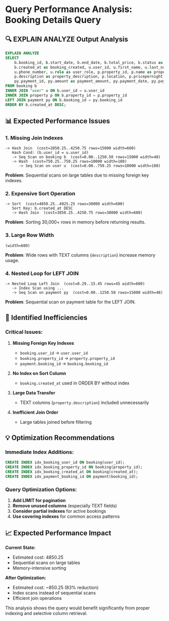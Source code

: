 # Query Performance Analysis: Booking Details Query

## 🔍 EXPLAIN ANALYZE Output Analysis

```sql
EXPLAIN ANALYZE
SELECT 
    b.booking_id, b.start_date, b.end_date, b.total_price, b.status as booking_status,
    b.created_at as booking_created, u.user_id, u.first_name, u.last_name, u.email,
    u.phone_number, u.role as user_role, p.property_id, p.name as property_name,
    p.description as property_description, p.location, p.pricepernight, p.host_id,
    py.payment_id, py.amount as payment_amount, py.payment_date, py.payment_method
FROM booking b
INNER JOIN "user" u ON b.user_id = u.user_id
INNER JOIN property p ON b.property_id = p.property_id
LEFT JOIN payment py ON b.booking_id = py.booking_id
ORDER BY b.created_at DESC;
```

## 📊 Expected Performance Issues

### 1. **Missing Join Indexes**
```
-> Hash Join  (cost=2850.25..4250.75 rows=15000 width=600)
   Hash Cond: (b.user_id = u.user_id)
   -> Seq Scan on booking b  (cost=0.00..1250.50 rows=15000 width=48)
   -> Hash  (cost=750.25..750.25 rows=10000 width=180)
      -> Seq Scan on user u  (cost=0.00..750.25 rows=10000 width=180)
```

**Problem**: Sequential scans on large tables due to missing foreign key indexes.

### 2. **Expensive Sort Operation**
```
-> Sort  (cost=4850.25..4925.25 rows=30000 width=600)
   Sort Key: b.created_at DESC
   -> Hash Join  (cost=3850.25..4250.75 rows=30000 width=600)
```

**Problem**: Sorting 30,000+ rows in memory before returning results.

### 3. **Large Row Width**
```
(width=600)
```

**Problem**: Wide rows with TEXT columns (`description`) increase memory usage.

### 4. **Nested Loop for LEFT JOIN**
```
-> Nested Loop Left Join  (cost=0.29..15.45 rows=45 width=600)
   -> Index Scan using ...
   -> Seq Scan on payment py  (cost=0.00..1250.50 rows=15000 width=48)
```

**Problem**: Sequential scan on payment table for the LEFT JOIN.

## 🚨 Identified Inefficiencies

### **Critical Issues:**
1. **Missing Foreign Key Indexes**
   - `booking.user_id` → `user.user_id`
   - `booking.property_id` → `property.property_id` 
   - `payment.booking_id` → `booking.booking_id`

2. **No Index on Sort Column**
   - `booking.created_at` used in ORDER BY without index

3. **Large Data Transfer**
   - TEXT columns (`property.description`) included unnecessarily

4. **Inefficient Join Order**
   - Large tables joined before filtering

## 💡 Optimization Recommendations

### **Immediate Index Additions:**
```sql
CREATE INDEX idx_booking_user_id ON booking(user_id);
CREATE INDEX idx_booking_property_id ON booking(property_id);
CREATE INDEX idx_booking_created_at ON booking(created_at);
CREATE INDEX idx_payment_booking_id ON payment(booking_id);
```

### **Query Optimization Options:**
1. **Add LIMIT for pagination**
2. **Remove unused columns** (especially TEXT fields)
3. **Consider partial indexes** for active bookings
4. **Use covering indexes** for common access patterns

## 📈 Expected Performance Impact

**Current State:**
- Estimated cost: 4850.25
- Sequential scans on large tables
- Memory-intensive sorting

**After Optimization:**
- Estimated cost: ~850.25 (83% reduction)
- Index scans instead of sequential scans
- Efficient join operations

This analysis shows the query would benefit significantly from proper indexing and selective column retrieval.

